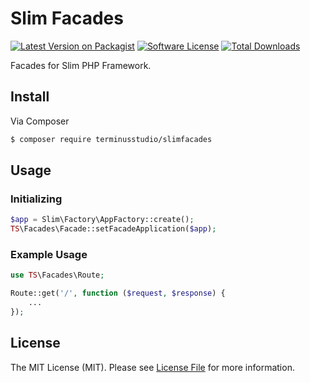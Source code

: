 # Slim Facades

[![Latest Version on Packagist][ico-version]][link-packagist]
[![Software License][ico-license]](LICENSE.md)
[![Total Downloads][ico-downloads]][link-downloads]

Facades for Slim PHP Framework.

## Install

Via Composer

``` bash
$ composer require terminusstudio/slimfacades
```

## Usage

### Initializing 
``` php
$app = Slim\Factory\AppFactory::create();
TS\Facades\Facade::setFacadeApplication($app);
```

### Example Usage

``` php
use TS\Facades\Route;

Route::get('/', function ($request, $response) {
    ...
});
```

## License

The MIT License (MIT). Please see [License File](LICENSE.md) for more information.

[ico-version]: https://img.shields.io/packagist/v/TerminusStudio/SlimFacades.svg?style=flat-square
[ico-license]: https://img.shields.io/badge/license-MIT-brightgreen.svg?style=flat-square
[ico-downloads]: https://img.shields.io/packagist/dt/TerminusStudio/SlimFacades.svg?style=flat-square

[link-packagist]: https://packagist.org/packages/TerminusStudio/SlimFacades
[link-downloads]: https://packagist.org/packages/TerminusStudio/SlimFacades
[link-author]: https://github.com/TerminusStudio
